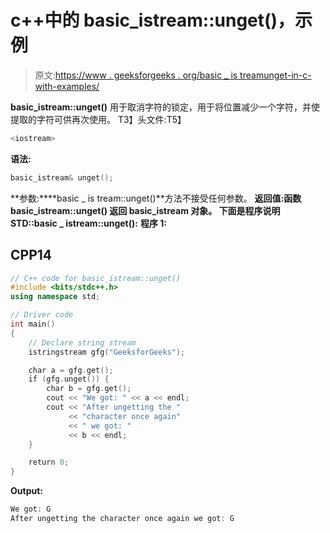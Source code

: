 # c++中的 basic_istream::unget()，示例

> 原文:[https://www . geeksforgeeks . org/basic _ is treamunget-in-c-with-examples/](https://www.geeksforgeeks.org/basic_istreamunget-in-c-with-examples/)

**basic_istream::unget()** 用于取消字符的锁定，用于将位置减少一个字符，并使提取的字符可供再次使用。
T3】头文件:T5】

```cpp
<iostream>

```

**语法:**

```cpp
basic_istream& unget();

```

**参数:****basic _ is tream::unget()**方法不接受任何参数。
**返回值:**函数 **basic_istream::unget()** 返回 basic_istream 对象。
下面是程序说明**STD::basic _ istream::unget():**
**程序 1:**

## CPP14

```cpp
// C++ code for basic_istream::unget()
#include <bits/stdc++.h>
using namespace std;

// Driver code
int main()
{
    // Declare string stream
    istringstream gfg("GeeksforGeeks");

    char a = gfg.get();
    if (gfg.unget()) {
        char b = gfg.get();
        cout << "We got: " << a << endl;
        cout << "After ungetting the "
             << "character once again"
             << " we got: "
             << b << endl;
    }

    return 0;
}
```

**Output:**

```cpp
We got: G
After ungetting the character once again we got: G

```
